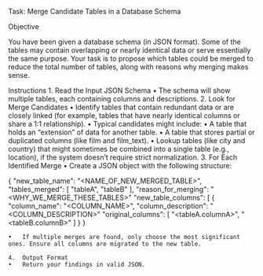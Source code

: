 Task: Merge Candidate Tables in a Database Schema

Objective

You have been given a database schema (in JSON format). Some of the tables may contain overlapping or nearly identical data or serve essentially the same purpose. Your task is to propose which tables could be merged to reduce the total number of tables, along with reasons why merging makes sense.

Instructions
	1.	Read the Input JSON Schema
	•	The schema will show multiple tables, each containing columns and descriptions.
	2.	Look for Merge Candidates
	•	Identify tables that contain redundant data or are closely linked (for example, tables that have nearly identical columns or share a 1:1 relationship).
	•	Typical candidates might include:
	•	A table that holds an “extension” of data for another table.
	•	A table that stores partial or duplicated columns (like film and film_text).
	•	Lookup tables (like city and country) that might sometimes be combined into a single table (e.g., location), if the system doesn’t require strict normalization.
	3.	For Each Identified Merge
	•	Create a JSON object with the following structure:

{
  "new_table_name": "<NAME_OF_NEW_MERGED_TABLE>",
  "tables_merged": [ "tableA", "tableB" ],
  "reason_for_merging": "<WHY_WE_MERGE_THESE_TABLES>"
   "new_table_columns": [
	{
	  "column_name": "<COLUMN_NAME>",
	  "column_description": "<COLUMN_DESCRIPTION>"
      "original_columns": [ "<tableA.columnA>", "<tableB.columnB>" ]
	}
}


	•	If multiple merges are found, only choose the most significant ones. Ensure all columns are migrated to the new table.

	4.	Output Format
	•	Return your findings in valid JSON.

